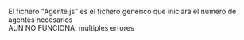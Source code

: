 El fichero "Agente.js" es el fichero genérico que iniciará el numero de agentes necesarios <br>
AUN NO FUNCIONA. multiples errores

